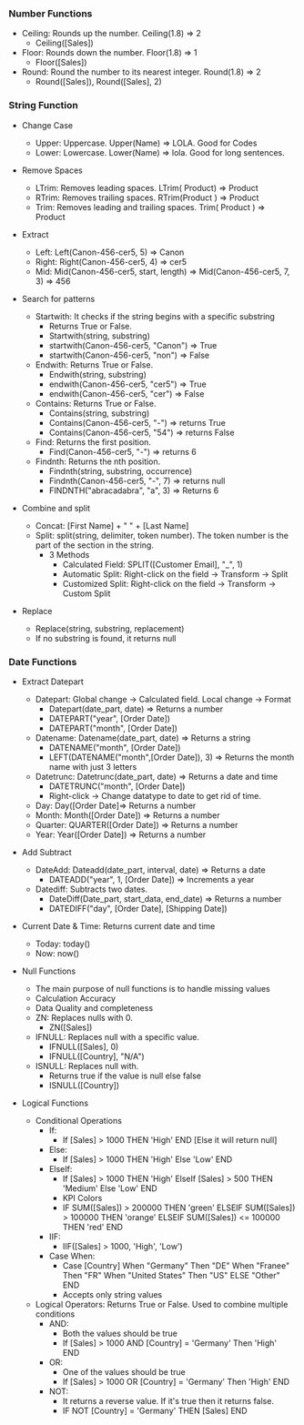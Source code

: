 ### Number Functions

- Ceiling: Rounds up the number. Ceiling(1.8) => 2
  - Ceiling([Sales])
- Floor: Rounds down the number. Floor(1.8) => 1
  - Floor([Sales])
- Round: Round the number to its nearest integer. Round(1.8) => 2
  - Round([Sales]), Round([Sales], 2)

### String Function

- Change Case
  - Upper: Uppercase. Upper(Name) => LOLA. Good for Codes
  - Lower: Lowercase. Lower(Name) => lola. Good for long sentences.

- Remove Spaces
  - LTrim: Removes leading spaces. LTrim( Product) => Product
  - RTrim: Removes trailing spaces. RTrim(Product ) => Product
  - Trim: Removes leading and trailing spaces. Trim( Product ) => Product

- Extract
  - Left: Left(Canon-456-cer5, 5) => Canon
  - Right: Right(Canon-456-cer5, 4) => cer5
  - Mid: Mid(Canon-456-cer5, start, length) => Mid(Canon-456-cer5, 7, 3) => 456

- Search for patterns
  - Startwith: It checks if the string begins with a specific substring
    - Returns True or False.
    - Startwith(string, substring)
    - startwith(Canon-456-cer5, "Canon") => True
    - startwith(Canon-456-cer5, "non") => False
  - Endwith: Returns True or False.
    - Endwith(string, substring)
    - endwith(Canon-456-cer5, "cer5") => True
    - endwith(Canon-456-cer5, "cer") => False
  - Contains: Returns True or False.
    - Contains(string, substring)
    - Contains(Canon-456-cer5, "-") => returns True
    - Contains(Canon-456-cer5, "54") => returns False
  - Find: Returns the first position.
    - Find(Canon-456-cer5, "-") => returns 6
  - Findnth: Returns the nth position.
    - Findnth(string, substring, occurrence) 
    - Findnth(Canon-456-cer5, "-", 7) => returns null
    - FINDNTH("abracadabra", "a", 3) => Returns 6 
- Combine and split
  - Concat: [First Name] + " " + [Last Name]
  - Split: split(string, delimiter, token number). The token number is the part of the section in the string.
    - 3 Methods
      - Calculated Field: SPLIT([Customer Email], "_", 1)
      - Automatic Split: Right-click on the field -> Transform -> Split
      - Customized Split: Right-click on the field -> Transform -> Custom Split

- Replace
  - Replace(string, substring, replacement)
  - If no substring is found, it returns null

### Date Functions

- Extract Datepart
  - Datepart: Global change -> Calculated field. Local change -> Format
    - Datepart(date_part, date) => Returns a number
    - DATEPART("year", [Order Date])
    - DATEPART("month", [Order Date])
  - Datename: Datename(date_part, date) => Returns a string
    - DATENAME("month", [Order Date])
    - LEFT(DATENAME("month",[Order Date]), 3) => Returns the month name with just 3 letters
  - Datetrunc: Datetrunc(date_part, date) => Returns a date and time
    - DATETRUNC("month", [Order Date])
    - Right-click -> Change datatype to date to get rid of time.
  - Day: Day([Order Date]=> Returns a number
  - Month: Month([Order Date]) => Returns a number
  - Quarter: QUARTER([Order Date]) => Returns a number
  - Year: Year([Order Date]) => Returns a number
- Add Subtract
  - DateAdd: Dateadd(date_part, interval, date) => Returns a date
    - DATEADD("year", 1, [Order Date]) => Increments a year
  - Datediff: Subtracts two dates.
    - DateDiff(Date_part, start_data, end_date) => Returns a number
    - DATEDIFF("day", [Order Date], [Shipping Date])
- Current Date & Time: Returns current date and time
  - Today: today()
  - Now: now()

- Null Functions
  - The main purpose of null functions is to handle missing values
  - Calculation Accuracy
  - Data Quality and completeness
  - ZN: Replaces nulls with 0.
    - ZN([Sales])
  - IFNULL: Replaces null with a specific value.
    - IFNULL([Sales], 0)
    - IFNULL([Country], "N/A")
  - ISNULL: Replaces null with.
    - Returns true if the value is null else false
    - ISNULL([Country])

- Logical Functions
  - Conditional Operations
    - If:
      - If [Sales] > 1000 THEN 'High' END [Else it will return null]
    - Else:
      - If [Sales] > 1000 THEN 'High' Else 'Low' END
    - ElseIf:
      - If [Sales] > 1000 THEN 'High' ElseIf [Sales] > 500 THEN 'Medium' Else 'Low' END
      - KPI Colors
      - IF SUM([Sales]) > 200000 THEN 'green'
        ELSEIF SUM([Sales]) > 100000 THEN 'orange'
        ELSEIF SUM([Sales]) <= 100000 THEN 'red'
        END
    - IIF:
      - IIF([Sales] > 1000, 'High', 'Low')
    - Case When:
      - Case [Country] When "Germany" Then "DE" When "Franee" Then "FR" When "United States" Then "US" ELSE "Other" END
      - Accepts only string values
  - Logical Operators: Returns True or False. Used to combine multiple conditions
    - AND:
      - Both the values should be true
      - If [Sales] > 1000 AND [Country] = 'Germany' Then 'High' END
    - OR:
      - One of the values should be true
      - If [Sales] > 1000 OR [Country] = 'Germany' Then 'High' END
    - NOT:
      - It returns a reverse value. If it's true then it returns false.
      - IF NOT [Country] = 'Germany' THEN [Sales] END
